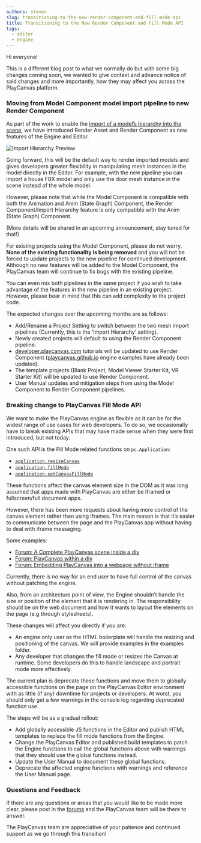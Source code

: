 ```yaml
---
authors: steven
slug: transitioning-to-the-new-render-component-and-fill-mode-api
title: Transitioning to the New Render Component and Fill Mode API
tags:
  - editor
  - engine
---
```


Hi everyone!

This is a different blog post to what we normally do but with some big changes coming soon, we wanted to give context and advance notice of said changes and more importantly, how they may affect you across the PlayCanvas platform.

### Moving from Model Component model import pipeline to new Render Component

As part of the work to enable the [import of a model’s hierarchy into the scene](https://forum.playcanvas.com/t/importing-models-with-hierarchy-is-now-in-soft-launch/20304), we have introduced Render Asset and Render Component as new features of the Engine and Editor.

![Import Hierarchy Preview](/img/editor-import-hierarchy-preview.jpg)

Going forward, this will be the default way to render imported models and gives developers greater flexibility in manipulating mesh instances in the model directly in the Editor. For example, with the new pipeline you can import a house FBX model and only use the door mesh instance in the scene instead of the whole model.

However, please note that while the Model Component is compatible with both the Animation and Anim (State Graph) Component, the Render Component/Import Hierarchy feature is only compatible with the Anim (State Graph) Component.

(More details will be shared in an upcoming announcement, stay tuned for that!)

For existing projects using the Model Component, please do not worry. **None of the existing functionality is being removed** and you will not be forced to update projects to the new pipeline for continued development. Although no new features will be added to the Model Component, the PlayCanvas team will continue to fix bugs with the existing pipeline.

You can even mix both pipelines in the same project if you wish to take advantage of the features in the new pipeline in an existing project. However, please bear in mind that this can add complexity to the project code.

The expected changes over the upcoming months are as follows:

- Add/Rename a Project Setting to switch between the two mesh import pipelines (Currently, this is the ‘Import Hierarchy’ setting).
- Newly created projects will default to using the Render Component pipeline.
- [developer.playcanvas.com](https://developer.playcanvas.com) tutorials will be updated to use Render Component ([playcanvas.github.io](https://playcanvas.github.io) engine examples have already been updated).
- The template projects (Blank Project, Model Viewer Starter Kit, VR Starter Kit) will be updated to use Render Component.
- User Manual updates and mitigation steps from using the Model Component to Render Component pipelines.

### Breaking change to PlayCanvas Fill Mode API

We want to make the PlayCanvas engine as flexible as it can be for the widest range of use cases for web developers. To do so, we occasionally have to break existing APIs that may have made sense when they were first introduced, but not today.

One such API is the Fill Mode related functions on `pc.Application`:

- [`application.resizeCanvas`](https://github.com/playcanvas/engine/blob/64668d98b6d8cd3ecba6ecae937f1ce50fed9707/src/framework/application.js#L1376)
- [`application.fillMode`](https://github.com/playcanvas/engine/blob/64668d98b6d8cd3ecba6ecae937f1ce50fed9707/src/framework/application.js#L676)
- [`application.setCanvasFillMode`](https://github.com/playcanvas/engine/blob/64668d98b6d8cd3ecba6ecae937f1ce50fed9707/src/framework/application.js#L1313)

These functions affect the canvas element size in the DOM as it was long assumed that apps made with PlayCanvas are either be iframed or fullscreen/full document apps.

However, there has been more requests about having more control of the canvas element rather than using iframes. The main reason is that it’s easier to communicate between the page and the PlayCanvas app without having to deal with iframe messaging.

Some examples:

- [Forum: A Complete PlayCanvas scene inside a div](https://forum.playcanvas.com/t/a-complete-playcanvas-scene-inside-div-tags/18461)
- [Forum: PlayCanvas within a div](https://forum.playcanvas.com/t/solved-playcanvas-within-a-div/10492)
- [Forum: Embedding PlayCanvas into a webpage without iframe](https://forum.playcanvas.com/t/embedding-playcanvas-into-a-webpage-without-iframe/17246)

Currently, there is no way for an end user to have full control of the canvas without patching the engine.

Also, from an architecture point of view, the Engine shouldn’t handle the size or position of the element that it is rendering in. The responsibility should be on the web document and how it wants to layout the elements on the page (e.g through stylesheets).

These changes will affect you directly if you are:

- An engine only user as the HTML boilerplate will handle the resizing and positioning of the canvas. We will provide examples in the examples folder.
- Any developer that changes the fill mode or resizes the Canvas at runtime. Some developers do this to handle landscape and portrait mode more effectively.

The current plan is deprecate these functions and move them to globally accessible functions on the page on the PlayCanvas Editor environment with as little (if any) downtime for projects or developers. At worst, you should only get a few warnings in the console log regarding deprecated function use.

The steps will be as a gradual rollout:

- Add globally accessible JS functions in the Editor and publish HTML templates to replace the fill mode functions from the Engine.
- Change the PlayCanvas Editor and published build templates to patch the Engine functions to call the global functions above with warnings that they should use the global functions instead.
- Update the User Manual to document these global functions.
- Deprecate the affected engine functions with warnings and reference the User Manual page.

### Questions and Feedback

If there are any questions or areas that you would like to be made more clear, please post in the [forums](https://forum.playcanvas.com/) and the PlayCanvas team will be there to answer.

The PlayCanvas team are appreciative of your patience and continued support as we go through this transition!
